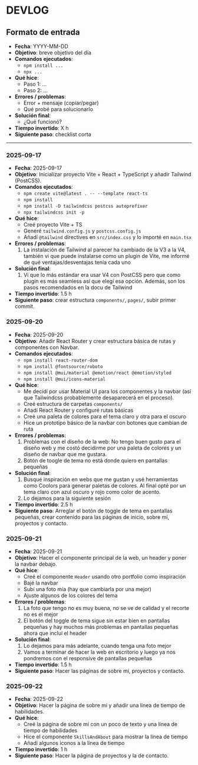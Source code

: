 # DEVLOG

## Formato de entrada
- **Fecha**: YYYY-MM-DD  
- **Objetivo**: breve objetivo del día  
- **Comandos ejecutados**:
  - `npm install ...`
  - `npx ...`
- **Qué hice**:
  - Paso 1: ...
  - Paso 2: ...
- **Errores / problemas**:
  - Error + mensaje (copiar/pegar)
  - Qué probé para solucionarlo
- **Solución final**:
  - ¿Qué funcionó?
- **Tiempo invertido**: X h
- **Siguiente paso**: checklist corta

---

### 2025-09-17
- **Fecha**: 2025-09-17
- **Objetivo**: Inicializar proyecto Vite + React + TypeScript y añadir Tailwind (PostCSS).
- **Comandos ejecutados**:
  - `npm create vite@latest . -- --template react-ts`
  - `npm install`
  - `npm install -D tailwindcss postcss autoprefixer`
  - `npx tailwindcss init -p`
- **Qué hice**:
  - Creé proyecto Vite + TS
  - Generé `tailwind.config.js` y `postcss.config.js`
  - Añadí `@tailwind` directives en `src/index.css` y lo importé en `main.tsx`
- **Errores / problemas**:
  1. La instalación de Tailwind al parecer ha cambiado de la V3 a la V4, también vi que puede instalarse como un plugin de Vite, me informé de qué ventajas/desventajas tenía cada uno
- **Solución final**:
  1. Vi que lo más estándar era usar V4 con PostCSS pero que como plugin es más seamless así que elegí esa opción. Además, son los pasos recomendados en la docu de Tailwind
- **Tiempo invertido**: 1.5 h
- **Siguiente paso**: crear estructura `components/`, `pages/`, subir primer commit.


### 2025-09-20
- **Fecha**: 2025-09-20
- **Objetivo**: Añadir React Router y crear estructura básica de rutas y componentes con Navbar.
- **Comandos ejecutados**:
  - `npm install react-router-dom`
  - `npm install @fontsource/roboto`
  - `npm install @mui/material @emotion/react @emotion/styled`
  - `npm install @mui/icons-material`
- **Qué hice**:
  - Me decidí por usar Material UI para los componentes y la navbar (así que Tailwindcss probablemente desaparecerá en el proceso).
  - Creé estructura de carpetas `components/`
  - Añadí React Router y configuré rutas básicas
  - Creé una paleta de colores para el tema claro y otra para el oscuro
  - Hice un prototipo básico de la navbar con botones que cambian de ruta
- **Errores / problemas**:
  1. Problemas con el diseño de la web: No tengo buen gusto para el diseño web y me costó decidirme por una paleta de colores y un diseño de navbar que me gustara.
  2. Botón de toogle de tema no está donde quiero en pantallas pequeñas
- **Solución final**:
  1. Busqué inspiración en webs que me gustan y usé herramientas como Coolors para generar paletas de colores. Al final opté por un tema claro con azul oscuro y rojo como color de acento.
  2. Lo dejamos para la siguiente sesión
- **Tiempo invertido**: 2.5 h
- **Siguiente paso**: Arreglar el botón de toggle de tema en pantallas pequeñas, crear contenido para las páginas de inicio, sobre mí, proyectos y contacto.

### 2025-09-21
- **Fecha**: 2025-09-21
- **Objetivo**: Hacer el componente principal de la web, un header y poner la navbar debajo.
- **Qué hice**:
  - Creé el componente `Header` usando otro portfolio como inspiración
  - Bajé la navbar
  - Subí una foto mía (hay que cambiarla por una mejor)
  - Ajuste algunos de los colores del tema
- **Errores / problemas**:
  1. La foto que tengo no es muy buena, no se ve de calidad y el recorte no es el mejor
  2. El botón del toggle de tema sigue sin estar bien en pantallas pequeñas y hay muchos más problemas en pantallas pequeñas ahora que incluí el header
- **Solución final**:
  1. Lo dejamos para más adelante, cuando tenga una foto mejor
  2. Vamos a terminar de hacer la web en escritorio y luego ya nos pondremos con el responsive de pantallas pequeñas
- **Tiempo invertido**: 1.5 h
- **Siguiente paso**: Hacer las páginas de sobre mí, proyectos y contacto.

### 2025-09-22
- **Fecha**: 2025-09-22
- **Objetivo**: Hacer la página de sobre mí y añadir una línea de tiempo de habilidades.
- **Qué hice**:
  - Creé la página de sobre mí con un poco de texto y una línea de tiempo de habilidades
  - Hice el componente `SkillsAndAbout` para mostrar la línea de tiempo
  - Añadí algunos iconos a la línea de tiempo
- **Tiempo invertido**: 1 h
- **Siguiente paso**: Hacer la página de proyectos y la de contacto.